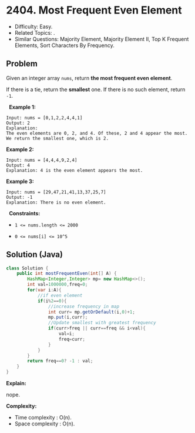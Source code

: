 # 2404. Most Frequent Even Element

- Difficulty: Easy.
- Related Topics: .
- Similar Questions: Majority Element, Majority Element II, Top K Frequent Elements, Sort Characters By Frequency.

## Problem

Given an integer array ```nums```, return **the most frequent even element**.

If there is a tie, return the **smallest** one. If there is no such element, return ```-1```.

 
**Example 1:**

```
Input: nums = [0,1,2,2,4,4,1]
Output: 2
Explanation:
The even elements are 0, 2, and 4. Of these, 2 and 4 appear the most.
We return the smallest one, which is 2.
```

**Example 2:**

```
Input: nums = [4,4,4,9,2,4]
Output: 4
Explanation: 4 is the even element appears the most.
```

**Example 3:**

```
Input: nums = [29,47,21,41,13,37,25,7]
Output: -1
Explanation: There is no even element.
```

 
**Constraints:**


	
- ```1 <= nums.length <= 2000```
	
- ```0 <= nums[i] <= 10^5```



## Solution (Java)

```java
class Solution {
    public int mostFrequentEven(int[] A) {
        HashMap<Integer,Integer> mp= new HashMap<>();
        int val=1000000,freq=0;
        for(var i:A){
            //if even element
            if(i%2==0){
                //increase frequency in map
                int curr= mp.getOrDefault(i,0)+1;
                mp.put(i,curr);
                //Update smallest with greatest frequency
                if(curr>freq || curr==freq && i<val){
                    val=i;
                    freq=curr;
                }
            }
        }
        return freq==0? -1 : val;
    }
}
```

**Explain:**

nope.

**Complexity:**

* Time complexity : O(n).
* Space complexity : O(n).
